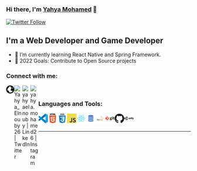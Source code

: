 ### Hi there, I'm [Yahya Mohamed] 👋 

[![Twitter Follow](https://img.shields.io/twitter/follow/Yahya_Elnouby26?color=1DA1F2&logo=twitter&style=for-the-badge)](https://twitter.com/Yahya_Elnouby26)

## I'm a Web Developer and Game Developer

- 🌱 I’m currently learning React Native and Spring Framework.
- 🥅 2022 Goals: Contribute to Open Source projects

### Connect with me:

[<img align="left" alt="yahyaelnouby" width="22px" src="https://raw.githubusercontent.com/iconic/open-iconic/master/svg/globe.svg" />][website]
[<img align="left" alt="Yahya_Elnouby26 | Twitter" width="22px" src="https://cdn.jsdelivr.net/npm/simple-icons@v3/icons/twitter.svg" />][twitter]
[<img align="left" alt="yahyaelnouby | LinkedIn" width="22px" src="https://cdn.jsdelivr.net/npm/simple-icons@v3/icons/linkedin.svg" />][linkedin]
[<img align="left" alt="yahya.mohamed26 | Instagram" width="22px" src="https://cdn.jsdelivr.net/npm/simple-icons@v3/icons/instagram.svg" />][instagram]

<br />

### Languages and Tools:

<img align="left" alt="Visual Studio Code" width="26px" src="https://raw.githubusercontent.com/github/explore/80688e429a7d4ef2fca1e82350fe8e3517d3494d/topics/visual-studio-code/visual-studio-code.png" />
<img align="left" alt="HTML5" width="26px" src="https://raw.githubusercontent.com/github/explore/80688e429a7d4ef2fca1e82350fe8e3517d3494d/topics/html/html.png" />
<img align="left" alt="CSS3" width="26px" src="https://raw.githubusercontent.com/github/explore/80688e429a7d4ef2fca1e82350fe8e3517d3494d/topics/css/css.png" />
<img align="left" alt="JavaScript" width="26px" src="https://raw.githubusercontent.com/github/explore/80688e429a7d4ef2fca1e82350fe8e3517d3494d/topics/javascript/javascript.png" />
<img align="left" alt="React" width="26px" src="https://raw.githubusercontent.com/github/explore/80688e429a7d4ef2fca1e82350fe8e3517d3494d/topics/react/react.png" />
<img align="left" alt="SQL" width="26px" src="https://raw.githubusercontent.com/github/explore/80688e429a7d4ef2fca1e82350fe8e3517d3494d/topics/sql/sql.png" />
<img align="left" alt="MySQL" width="26px" src="https://raw.githubusercontent.com/github/explore/80688e429a7d4ef2fca1e82350fe8e3517d3494d/topics/mysql/mysql.png" />
<img align="left" alt="Git" width="26px" src="https://raw.githubusercontent.com/github/explore/80688e429a7d4ef2fca1e82350fe8e3517d3494d/topics/git/git.png" />
<img align="left" alt="GitHub" width="26px" src="https://raw.githubusercontent.com/github/explore/78df643247d429f6cc873026c0622819ad797942/topics/github/github.png" />
<img align="left" alt="Unity" width="26px" src="https://raw.githubusercontent.com/github/explore/80688e429a7d4ef2fca1e82350fe8e3517d3494d/topics/unity/unity.png" />

<br />
<br />

---

[Yahya Mohamed]: https://yahyaelnouby.github.io
[website]: https://yahyaelnouby.github.io
[twitter]: https://twitter.com/Yahya_Elnouby26
[instagram]: https://instagram.com/yahya.mohamed26
[linkedin]: https://linkedin.com/in/yahyaelnouby
